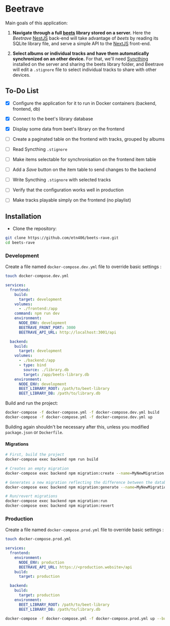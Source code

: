 # Beetrave

Main goals of this application:

1. **Navigate through a full [beets](https://beets.readthedocs.io) library stored on a server.**
   Here the _Beetrave_ [NestJS](https://nestjs.com/) back-end will take advantage of _beets_ by reading its SQLite library file, and serve a simple API to the [NextJS](https://nextjs.org/) front-end.

2. **Select albums or individual tracks and have them automatically synchronized on an other device.** For that, we'll need [Syncthing](https://syncthing.net/) installed on the server and sharing the beets library folder, and Beetrave will edit a `.stignore` file to select individual tracks to share with other devices.

## To-Do List

- [x] Configure the application for it to run in Docker containers (backend, frontend, db)

- [x] Connect to the beet's library database

- [x] Display some data from beet's library on the frontend

- [ ] Create a paginated table on the frontend with tracks, grouped by albums

- [ ] Read Syncthing `.stignore`

- [ ] Make items selectable for synchronisation on the frontend item table

- [ ] Add a _Save_ button on the item table to send changes to the backend

- [ ] Write Syncthing `.stignore` with selected tracks

- [ ] Verify that the configuration works well in production

- [ ] Make tracks playable simply on the frontend (no playlist)

## Installation

- Clone the repository:

```sh
git clone https://github.com/etn406/beets-rave.git
cd beets-rave
```

### Development

Create a file named `docker-compose.dev.yml` file to override basic settings :

```sh
touch docker-compose.dev.yml
```

```yml
services:
  frontend:
    build:
      target: development
    volumes:
      - ./frontend:/app
    command: npm run dev
    environment:
      NODE_ENV: development
      BEETRAVE_FRONT_PORT: 3000
      BEETRAVE_API_URL: http://localhost:3001/api

  backend:
    build:
      target: development
    volumes:
      - ./backend:/app
      - type: bind
        source: ./library.db
        target: /app/beets-library.db
    environment:
      NODE_ENV: development
      BEET_LIBRARY_ROOT: /path/to/beet-library
      BEET_LIBRARY_DB: /path/to/library.db
```

Build and run the project:

```sh
docker-compose -f docker-compose.yml -f docker-compose.dev.yml build
docker-compose -f docker-compose.yml -f docker-compose.dev.yml up
```

Building again shouldn't be necessary after this,
unless you modified `package.json` or `Dockerfile`.

#### Migrations

```sh
# First, build the project
docker-compose exec backend npm run build
```

```sh
# Creates an empty migration
docker-compose exec backend npm migration:create --name=MyNewMigration

# Generates a new migration reflecting the difference between the database and the Entities definitions
docker-compose exec backend npm migration:generate --name=MyNewMigration

# Run/revert migrations
docker-compose exec backend npm migration:run
docker-compose exec backend npm migration:revert
```

### Production

Create a file named `docker-compose.prod.yml` file to override basic settings :

```sh
touch docker-compose.prod.yml
```

```yml
services:
  frontend:
    environment:
      NODE_ENV: production
      BEETRAVE_API_URL: https://<production.website>/api
    build:
      target: production

  backend:
    build:
      target: production
    environment:
      BEET_LIBRARY_ROOT: /path/to/beet-library
      BEET_LIBRARY_DB: /path/to/library.db
```

```sh
docker-compose -f docker-compose.yml -f docker-compose.prod.yml up --build -d
```
